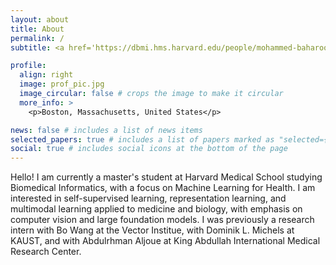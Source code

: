 ```yaml
---
layout: about
title: About
permalink: /
subtitle: <a href='https://dbmi.hms.harvard.edu/people/mohammed-baharoon'>Harvard Medical School, Harvard University</a>.

profile:
  align: right
  image: prof_pic.jpg
  image_circular: false # crops the image to make it circular
  more_info: >
    <p>Boston, Massachusetts, United States</p>

news: false # includes a list of news items
selected_papers: true # includes a list of papers marked as "selected={true}"
social: true # includes social icons at the bottom of the page
---
```


Hello! I am currently a master's student at Harvard Medical School studying Biomedical Informatics, with a focus on Machine Learning for Health. I am interested in self-supervised learning, representation learning, and multimodal learning applied to medicine and biology, with emphasis on computer vision and large foundation models. I was previously a research intern with Bo Wang at the Vector Institue, with Dominik L. Michels at KAUST, and with Abdulrhman Aljoue at King Abdullah International Medical Research Center.
